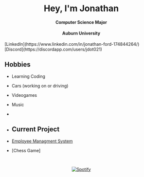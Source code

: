 <h1 align="center"> Hey, I'm Jonathan</h1>
<h4 align="center"> Computer Science Major</h4>
<h4 align="center"> Auburn University</h4>
[LinkedIn](https://www.linkedin.com/in/jonathan-ford-174844264/)
[Discord](https://discordapp.com/users/jdot021)

## Hobbies
- Learning Coding
- Cars (working on or driving)
- Videogames
- Music
- 

- ## Current Project
- [Employee Managment System](https://github.com/Jdot021/EmployeeManagmentSystem)
- [Chess Game]

&nbsp;<div align="center">
[![Spotify](https://novatorem-nine-mu.vercel.app/api/spotify?background_color=0d1117&border_color=ffffff)](https://open.spotify.com/user/1215525796)
</div>


<!---
Jdot021/Jdot021 is a ✨ special ✨ repository because its `README.md` (this file) appears on your GitHub profile.
You can click the Preview link to take a look at your changes.
--->
